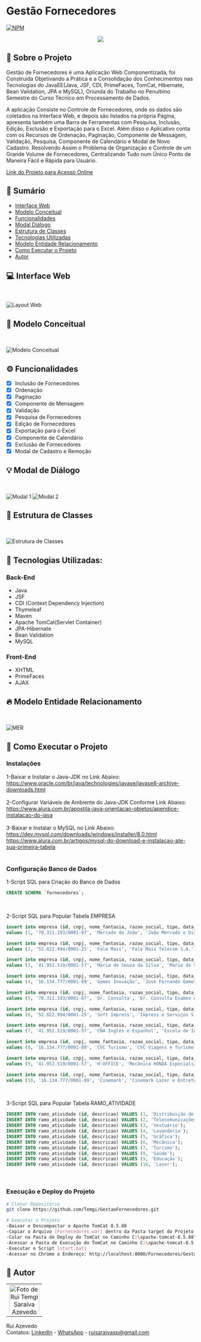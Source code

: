 
# Gestão Fornecedores
[![NPM](https://img.shields.io/npm/l/react)](https://github.com/Temgi/GestaoFornecedores/blob/main/LICENSE) 

<p align="center">
<img src="https://img.shields.io/badge/STATUS-completo-blue?style=for-the-badge">
</p>

## 🧠 Sobre o Projeto
<p>Gestão de Fornecedores é uma Aplicação Web Componentizada, foi Construída Objetivando a Prática e a Consolidação dos Conhecimentos nas Tecnologias do JavaEE(Java, JSF, CDI, PrimeFaces, TomCat, Hibernate, Bean Validation, JPA e MySQL), Oriunda do Trabalho no Penultimo Semestre do Curso Técnico em Processamento de Dados.</p>

<p>A aplicação Consiste no Controle de Fornecedores, onde os dados são coletados na Interface Web, e depois são listados na própria Página, apresenta também uma Barra de Ferramentas com Pesquisa, Inclusão, Edição, Exclusão e Exportação para o Excel. Além disso o Aplicativo conta com os Recursos de Ordenação, Paginação, Componente de Messagem, Validação, Pesquisa, Componente de Calendário e Modal de Novo Cadastro. Resolvendo Assim o Problema de Organização e Controle de um Grande Volume de Fornecedores, Centralizando Tudo num Único Ponto de Maneira Fácil e Rápida para Usuário.</p>

<a href="http://app-java.ddns.net:8084/Fornecedores/GestaoEmpresas.xhtml" target="_blank" rel="noopener">Link do Projeto para Acesso Online</a>

## 📗 Sumário

* [Interface Web](#-interface-web)
* [Modelo Conceitual](#-modelo-conceitual)
* [Funcionalidades](#%EF%B8%8F-funcionalidades)
* [Modal Diálogo](#-modal-de-diálogo)
* [Estrutura de Classes](#-estrutura-de-classes)
* [Tecnologias Utilizadas](#-tecnologias-utilizadas)
* [Modelo Entidade Relacionamento](#-modelo-entidade-relacionamento) 
* [Como Executar o Projeto](#como-executar-o-projeto)
* [Autor](#-autor)

## 💻 Interface Web
<br>

![Layout Web](https://github.com/Temgi/GestaoFornecedores/blob/main/assets/LayoutWeb2.png)

## 🎨 Modelo Conceitual
<br>

![Modelo Conceitual](https://github.com/Temgi/GestaoFornecedores/blob/main/assets/ModeloConceitual.png)

## ⚙️ Funcionalidades

- [x] Inclusão de Fornecedores
- [x] Ordenação
- [x] Paginação
- [x] Componente de Mensagem
- [x] Validação
- [x] Pesquisa de Fornecedores
- [x] Edição de Fornecedores
- [x] Exportação para o Excel
- [x] Componente de Calendário
- [x] Exclusão de Fornecedores
- [x]  Modal de Cadastro e Remoção

## 💡 Modal de Diálogo
<br>

![Modal 1](https://github.com/Temgi/GestaoFornecedores/blob/main/assets/Modal1.png) ![Modal 2](https://github.com/Temgi/GestaoFornecedores/blob/main/assets/Modal2.png)

## 🎯 Estrutura de Classes
<br>

![Estrutura de Classes](https://github.com/Temgi/GestaoFornecedores/blob/main/assets/EstruturaClasses.png)

## 🚀 Tecnologias Utilizadas:
### Back-End
<ul>
        <li> Java</li>
        <li> JSF</li>
        <li> CDI (Context Dependency Injection)</li>
        <li> Thymeleaf</li>
        <li> Maven</li>
        <li> Apache TomCat(Servlet Container)</li>
        <li> JPA-Hibernate</li>
        <li> Bean Validation</li>
        <li> MySQL</li>
</ul>

### Front-End
<ul>
        <li>XHTML</li>
        <li>PrimeFaces</li>
        <li>AJAX</li>
</ul>

## 🔥 Modelo Entidade Relacionamento
<br>

![MER](https://github.com/Temgi/GestaoFornecedores/blob/main/assets/MER.png)


## 🏁 Como Executar o Projeto

### Instalações
1-Baixar e Instalar o Java-JDK no Link Abaixo:
<br>
https://www.oracle.com/br/java/technologies/javase/javase8-archive-downloads.html
<br><br>
2-Configurar Variáveis de Ambiente do Java-JDK Conforme Link Abaixo:
<br>
https://www.alura.com.br/apostila-java-orientacao-objetos/apendice-instalacao-do-java
<br><br>
3-Baixar e Instalar o MySQL no Link Abaixo:
<br>
https://dev.mysql.com/downloads/windows/installer/8.0.html
<br>
https://www.alura.com.br/artigos/mysql-do-download-e-instalacao-ate-sua-primeira-tabela
<br><br>

### Configuração Banco de Dados
1-Script SQL para Criação do Banco de Dados
~~~sql
CREATE SCHEMA `fornecedores`;
~~~
<br>

2-Script SQL para Popular Tabela EMPRESA
~~~sql
insert into empresa (id, cnpj, nome_fantasia, razao_social, tipo, data_fundacao, ramo_atividade_id)
values (1, '70.311.193/0001-87', 'Mercado do João', 'João Mercado e Distribuidor de Alimentos Ltda', 'LTDA', '2009-03-02', 1);

insert into empresa (id, cnpj, nome_fantasia, razao_social, tipo, data_fundacao, ramo_atividade_id)
values (2, '52.822.994/0001-25', 'Fale Mais', 'Fale Mais Telecom S.A.', 'SA', '1997-12-10', 2);

insert into empresa (id, cnpj, nome_fantasia, razao_social, tipo, data_fundacao, ramo_atividade_id)
values (3, '41.952.519/0001-57', 'Maria de Souza da Silva', 'Maria de Souza da Silva', 'MEI', '2014-10-15', 3);

insert into empresa (id, cnpj, nome_fantasia, razao_social, tipo, data_fundacao, ramo_atividade_id)
values (4, '16.134.777/0001-89', 'Gomes Inovação', 'José Fernando Gomes EIRELI ME', 'EIRELI', '2009-03-02', 4);

insert into empresa (id, cnpj, nome_fantasia, razao_social, tipo, data_fundacao, ramo_atividade_id)
values (5, '70.311.193/0001-87', 'Dr. Consulta', 'Dr. Consulta Exames e Consultas Ltda', 'LTDA', '2009-03-02', 8);

insert into empresa (id, cnpj, nome_fantasia, razao_social, tipo, data_fundacao, ramo_atividade_id)
values (6, '52.822.994/0001-25', 'Soft Impress', 'Impress e Serviços S.A.', 'SA', '1997-12-10', 5);

insert into empresa (id, cnpj, nome_fantasia, razao_social, tipo, data_fundacao, ramo_atividade_id)
values (7, '41.952.519/0001-57', 'CNA Inglês e Espanhol', 'Escola de Idiomas CNA', 'MEI', '2014-10-15', 9);

insert into empresa (id, cnpj, nome_fantasia, razao_social, tipo, data_fundacao, ramo_atividade_id)
values (8, '16.134.777/0001-89', 'CVC Turismo', 'CVC Viagens e Turismo EIRELI ME', 'EIRELI', '2009-03-02', 7);

insert into empresa (id, cnpj, nome_fantasia, razao_social, tipo, data_fundacao, ramo_atividade_id)
values (9, '41.952.519/0001-57', 'H-OFFICE', 'Mecânica HONDA Especializada', 'MEI', '2014-10-15', 6);

insert into empresa (id, cnpj, nome_fantasia, razao_social, tipo, data_fundacao, ramo_atividade_id)
values (10, '16.134.777/0001-89', 'Cinemark', 'Cinemark Lazer e Entretenimento EIRELI ME', 'EIRELI', '2009-03-02', 10);
~~~
<br>

3-Script SQL para Popular Tabela RAMO_ATIVIDADE
~~~sql
INSERT INTO ramo_atividade (id, descricao) VALUES (1, 'Distribuição de alimentos');
INSERT INTO ramo_atividade (id, descricao) VALUES (2, 'Telecomunicações');
INSERT INTO ramo_atividade (id, descricao) VALUES (3, 'Vestuário');
INSERT INTO ramo_atividade (id, descricao) VALUES (4, 'Lavanderia');
INSERT INTO ramo_atividade (id, descricao) VALUES (5, 'Gráfica');
INSERT INTO ramo_atividade (id, descricao) VALUES (6, 'Mecânica');
INSERT INTO ramo_atividade (id, descricao) VALUES (7, 'Turismo');
INSERT INTO ramo_atividade (id, descricao) VALUES (8, 'Saúde');
INSERT INTO ramo_atividade (id, descricao) VALUES (9, 'Educação');
INSERT INTO ramo_atividade (id, descricao) VALUES (10, 'Lazer');
~~~
<br>

### Execução e Deploy do Projeto

```bash
# Clonar Repositório
git clone https://github.com/Temgi/GestaoFornecedores.git

# Executar o Projeto
-Baixar e Descompactar o Apache TomCat 8.5.88
-Copiar o Arquivo [Fornecedores.war] dentro da Pasta target do Projeto [GestaoFornecedores]
-Colar na Pasta de Deploy do TomCat no Caminho C:\apache-tomcat-8.5.88\webapps
-Acessar a Pasta de Execução do TomCat no Caminho C:\apache-tomcat-8.5.88\bin
-Executar o Script [start.bat]
-Acessar no Chrome o Endereço: http://localhost:8080/Fornecedores/GestaoEmpresas.xhtml
```


## 📝 **Autor**

<table>
<tr>
<td align="center"><a href="https://github.com/Temgi"><img style="border-radius: 10%;" src="https://avatars.githubusercontent.com/u/8334174?v=4" width="80px;" alt="Foto de Rui Temgi Saraiva Azevedo no GitHub"/></a><br /></td>
</tr>
</table>

Rui Azevedo
<br>
Contatos:  <a href="https://www.linkedin.com/in/devruiazevedo/">LinkedIn</a> - <a href="https://wa.me/5511971973505?text=Olá.%20Estou%20Entrando%20em%20Contato%20a%20partir%20do%20Portfólio%20no%20GitHub.">WhatsApp</a> - <a href="#"> ruisaraivasp@gmail.com</a>
